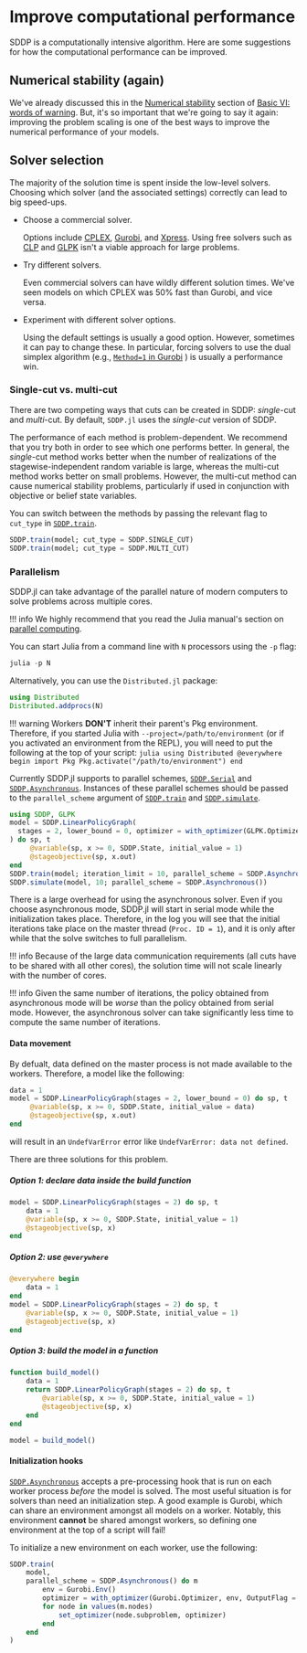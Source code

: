 # Improve computational performance

SDDP is a computationally intensive algorithm. Here are some suggestions for
how the computational performance can be improved.

## Numerical stability (again)

We've already discussed this in the [Numerical stability](@ref) section of
[Basic VI: words of warning](@ref). But, it's so important that we're going to
say it again: improving the problem scaling is one of the best ways to improve
the numerical performance of your models.

## Solver selection

The majority of the solution time is spent inside the low-level solvers.
Choosing which solver (and the associated settings) correctly can lead to big
speed-ups.

 - Choose a commercial solver.

   Options include [CPLEX](https://github.com/JuliaOpt/CPLEX.jl),
   [Gurobi](https://github.com/JuliaOpt/Gurobi.jl), and
   [Xpress](https://github.com/JuliaOpt/Xpress.jl). Using free solvers such as
   [CLP](https://github.com/JuliaOpt/Clp.jl) and
   [GLPK](https://github.com/JuliaOpt/GLPK.jl) isn't a viable approach for large
   problems.

- Try different solvers.

  Even commercial solvers can have wildly different solution times. We've seen
  models on which CPLEX was 50% fast than Gurobi, and vice versa.

- Experiment with different solver options.

  Using the default settings is usually a good option. However, sometimes it can
  pay to change these. In particular, forcing solvers to use the dual simplex
  algorithm (e.g., [`Method=1` in Gurobi](https://www.gurobi.com/documentation/8.1/refman/method.html)
  ) is usually a performance win.

### Single-cut vs. multi-cut

There are two competing ways that cuts can be created in SDDP: _single_-cut and
_multi_-cut. By default, `SDDP.jl` uses the _single-cut_ version of SDDP.

The performance of each method is problem-dependent. We recommend that you try
both in order to see which one performs better. In general, the _single_-cut
method works better when the number of realizations of the stagewise-independent
random variable is large, whereas the multi-cut method works better on small
problems. However, the multi-cut method can cause numerical stability problems,
particularly if used in conjunction with objective or belief state variables.

You can switch between the methods by passing the relevant flag to `cut_type` in
[`SDDP.train`](@ref).
```julia
SDDP.train(model; cut_type = SDDP.SINGLE_CUT)
SDDP.train(model; cut_type = SDDP.MULTI_CUT)
```

### Parallelism

SDDP.jl can take advantage of the parallel nature of modern computers to solve problems
across multiple cores.

!!! info
    We highly recommend that you read the Julia manual's section on [parallel computing](https://docs.julialang.org/en/v1/manual/parallel-computing/).

You can start Julia from a command line with `N` processors using the `-p` flag:
```julia
julia -p N
```

Alternatively, you can use the `Distributed.jl` package:
```julia
using Distributed
Distributed.addprocs(N)
```

!!! warning
    Workers **DON'T** inherit their parent's Pkg environment. Therefore, if you started
    Julia with `--project=/path/to/environment` (or if you activated an environment from the
    REPL), you will need to put the following at the top of your script:
    ```julia
    using Distributed
    @everywhere begin
        import Pkg
        Pkg.activate("/path/to/environment")
    end
    ```

Currently SDDP.jl supports to parallel schemes, [`SDDP.Serial`](@ref) and
[`SDDP.Asynchronous`](@ref). Instances of these parallel schemes should be passed to the
`parallel_scheme` argument of [`SDDP.train`](@ref) and [`SDDP.simulate`](@ref).

```julia
using SDDP, GLPK
model = SDDP.LinearPolicyGraph(
  stages = 2, lower_bound = 0, optimizer = with_optimizer(GLPK.Optimizer)
) do sp, t
     @variable(sp, x >= 0, SDDP.State, initial_value = 1)
     @stageobjective(sp, x.out)
end
SDDP.train(model; iteration_limit = 10, parallel_scheme = SDDP.Asynchronous())
SDDP.simulate(model, 10; parallel_scheme = SDDP.Asynchronous())
```

There is a large overhead for using the asynchronous solver. Even if you choose asynchronous
mode, SDDP.jl will start in serial mode while the initialization takes place. Therefore, in
the log you will see that the initial iterations take place on the master thread (`Proc. ID
= 1`), and it is only after while that the solve switches to full parallelism.

!!! info
    Because of the large data communication requirements (all cuts have to be shared with
    all other cores), the solution time will not scale linearly with the number of cores.

!!! info
    Given the same number of iterations, the policy obtained from asynchronous mode will be
    _worse_ than the policy obtained from serial mode. However, the asynchronous solver can
    take significantly less time to compute the same number of iterations.

#### Data movement

By defualt, data defined on the master process is not made available to the workers.
Therefore, a model like the following:
```julia
data = 1
model = SDDP.LinearPolicyGraph(stages = 2, lower_bound = 0) do sp, t
     @variable(sp, x >= 0, SDDP.State, initial_value = data)
     @stageobjective(sp, x.out)
end
```
will result in an `UndefVarError` error like `UndefVarError: data not defined`.

There are three solutions for this problem.

##### Option 1: declare data inside the build function

```julia
model = SDDP.LinearPolicyGraph(stages = 2) do sp, t
    data = 1
    @variable(sp, x >= 0, SDDP.State, initial_value = 1)
    @stageobjective(sp, x)
end
```

##### Option 2: use `@everywhere`

```julia
@everywhere begin
    data = 1
end
model = SDDP.LinearPolicyGraph(stages = 2) do sp, t
    @variable(sp, x >= 0, SDDP.State, initial_value = 1)
    @stageobjective(sp, x)
end
```

##### Option 3: build the model in a function

```julia
function build_model()
    data = 1
    return SDDP.LinearPolicyGraph(stages = 2) do sp, t
        @variable(sp, x >= 0, SDDP.State, initial_value = 1)
        @stageobjective(sp, x)
    end
end

model = build_model()
```

#### Initialization hooks

[`SDDP.Asynchronous`](@ref) accepts a pre-processing hook that is run on each worker process
_before_ the model is solved. The most useful situation is for solvers than need an
initialization step. A good example is Gurobi, which can share an environment amongst all
models on a worker. Notably, this environment **cannot** be shared amongst workers, so
defining one environment at the top of a script will fail!

To initialize a new environment on each worker, use the following:
```julia
SDDP.train(
    model,
    parallel_scheme = SDDP.Asynchronous() do m
        env = Gurobi.Env()
        optimizer = with_optimizer(Gurobi.Optimizer, env, OutputFlag = 0)
        for node in values(m.nodes)
            set_optimizer(node.subproblem, optimizer)
        end
    end
)
```
